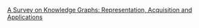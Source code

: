 [A Survey on Knowledge Graphs: Representation, Acquisition and Applications](https://arxiv.org/pdf/2002.00388.pdf)
